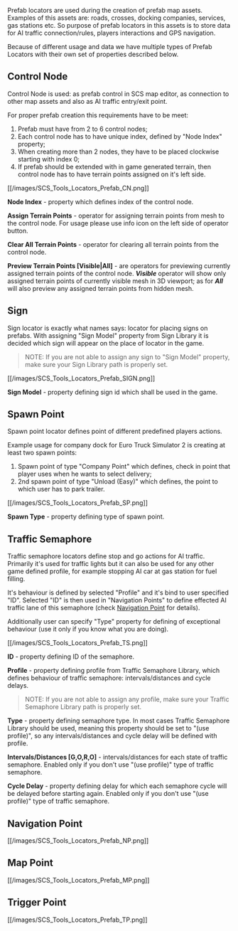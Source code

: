 Prefab locators are used during the creation of prefab map assets. Examples of this assets are: roads, crosses, docking companies, services, gas stations etc. So purpose of prefab locators in this assets is to store data for AI traffic connection/rules, players interactions and GPS navigation. 

Because of different usage and data we have multiple types of Prefab Locators with their own set of properties described below.

## Control Node

Control Node is used: as prefab control in SCS map editor, as connection to other map assets and also as AI traffic entry/exit point. 

For proper prefab creation this requirements have to be meet:

1. Prefab must have from 2 to 6 control nodes;
2. Each control node has to have unique index, defined by "Node Index" property;
3. When creating more than 2 nodes, they have to be placed clockwise starting with index 0;
4. If prefab should be extended with in game generated terrain, then control node has to have terrain points assigned on it's left side.

[[/images/SCS_Tools_Locators_Prefab_CN.png]]

**Node Index** - property which defines index of the control node.

**Assign Terrain Points** - operator for assigning terrain points from mesh to the control node. For usage please use info icon on the left side of operator button.

**Clear All Terrain Points** - operator for clearing all terrain points from the control node.

**Preview Terrain Points [Visible|All]** - are operators for previewing currently assigned terrain points of the control node. ***Visible*** operator will show only assigned terrain points of currently visible mesh in 3D viewport; as for ***All*** will also preview any assigned terrain points from hidden mesh.


## Sign

Sign locator is exactly what names says: locator for placing signs on prefabs. With assigning "Sign Model" property from Sign Library it is decided which sign will appear on the place of locator in the game.

> NOTE: If you are not able to assign any sign to "Sign Model" property, make sure your Sign Library path is properly set.

[[/images/SCS_Tools_Locators_Prefab_SIGN.png]]

**Sign Model** - property defining sign id which shall be used in the game.

## Spawn Point

Spawn point locator defines point of different predefined players actions.

Example usage for company dock for Euro Truck Simulator 2 is creating at least two spawn points:

1. Spawn point of type "Company Point" which defines, check in point that player uses when he wants to select delivery;
2. 2nd spawn point of type "Unload (Easy)" which defines, the point to which user has to park trailer.

[[/images/SCS_Tools_Locators_Prefab_SP.png]]

**Spawn Type** - property defining type of spawn point.

## Traffic Semaphore

Traffic semaphore locators define stop and go actions for AI traffic. Primarily it's used for traffic lights but it can also be used for any other game defined profile, for example stopping AI car at gas station for fuel filling.

It's behaviour is defined by selected "Profile" and it's bind to user specified "ID". Selected "ID" is then used in "Navigation Points" to define effected AI traffic lane of this semaphore (check [Navigation Point](Prefab-Locators#navigation-point) for details).

Additionally user can specify "Type" property for defining of exceptional behaviour (use it only if you know what you are doing).

[[/images/SCS_Tools_Locators_Prefab_TS.png]]

**ID** - property defining ID of the semaphore.

**Profile** - property defining profile from Traffic Semaphore Library, which defines behaviour of traffic semaphore: intervals/distances and cycle delays.

> NOTE: If you are not able to assign any profile, make sure your Traffic Semaphore Library path is properly set.

**Type** - property defining semaphore type. In most cases Traffic Semaphore Library should be used, meaning this property should be set to "(use profile)", so any intervals/distances and cycle delay will be defined with profile.

**Intervals/Distances [G,O,R,O]** - intervals/distances for each state of traffic semaphore. Enabled only if you don't use "(use profile)" type of traffic semaphore.

**Cycle Delay** - property defining delay for which each semaphore cycle will be delayed before starting again. Enabled only if you don't use "(use profile)" type of traffic semaphore.

## Navigation Point

[[/images/SCS_Tools_Locators_Prefab_NP.png]]

## Map Point

[[/images/SCS_Tools_Locators_Prefab_MP.png]]

## Trigger Point

[[/images/SCS_Tools_Locators_Prefab_TP.png]]
